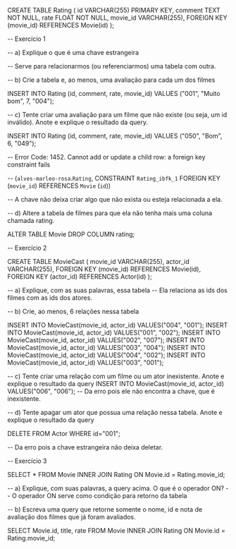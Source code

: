 CREATE TABLE
    Rating (
        id VARCHAR(255) PRIMARY KEY,
        comment TEXT NOT NULL,
        rate FLOAT NOT NULL,
        movie_id VARCHAR(255),
        FOREIGN KEY (movie_id) REFERENCES Movie(id)
    );

-- Exercício 1

-- a) Explique o que é uma chave estrangeira

-- Serve para relacionarmos (ou referenciarmos) uma tabela com outra.

-- b) Crie a tabela e, ao menos, uma avaliação para cada um dos filmes

INSERT INTO
    Rating (id, comment, rate, movie_id)
VALUES ("001", "Muito bom", 7, "004");

-- c) Tente criar uma avaliação para um filme que não existe (ou seja, um id inválido). Anote e explique o resultado da query.

INSERT INTO
    Rating (id, comment, rate, movie_id)
VALUES ("050", "Bom", 6, "049");

-- Error Code: 1452. Cannot add or update a child row: a foreign key constraint fails

-- (`alves-marleo-rosa`.`Rating`, CONSTRAINT `Rating_ibfk_1` FOREIGN KEY (`movie_id`) REFERENCES `Movie` (`id`))

-- A chave não deixa criar algo que não exista ou esteja relacionada a ela.

-- d) Altere a tabela de filmes para que ela não tenha mais uma coluna chamada rating.

ALTER TABLE Movie DROP COLUMN rating;

-- Exercício 2

CREATE TABLE
    MovieCast (
        movie_id VARCHAR(255),
        actor_id VARCHAR(255),
        FOREIGN KEY (movie_id) REFERENCES Movie(id),
        FOREIGN KEY (actor_id) REFERENCES Actor(id)
    );
    
-- a) Explique, com as suas palavras, essa tabela
-- Ela relaciona as ids dos filmes com as ids dos atores.

-- b) Crie, ao menos, 6 relações nessa tabela 

INSERT INTO MovieCast(movie_id, actor_id)
VALUES("004", "001");
INSERT INTO MovieCast(movie_id, actor_id)
VALUES("001", "002");
INSERT INTO MovieCast(movie_id, actor_id)
VALUES("002", "007");
INSERT INTO MovieCast(movie_id, actor_id)
VALUES("003", "004");
INSERT INTO MovieCast(movie_id, actor_id)
VALUES("004", "002");
INSERT INTO MovieCast(movie_id, actor_id)
VALUES("003", "001");

-- c) Tente criar uma relação com um filme ou um ator inexistente. Anote e explique o resultado da query
INSERT INTO MovieCast(movie_id, actor_id)
VALUES("006", "006");
-- Da erro pois ele não encontra a chave, que é inexistente.

-- d) Tente apagar um ator que possua uma relação nessa tabela. Anote e explique o resultado da query

DELETE FROM Actor WHERE id="001";

-- Da erro pois a chave estrangeira não deixa deletar.

-- Exercício 3

SELECT * FROM Movie 
INNER JOIN Rating ON Movie.id = Rating.movie_id;

-- a) Explique, com suas palavras, a query acima. O que é o operador ON?
-- O operador ON serve como condição para retorno da tabela

-- b) Escreva uma query que retorne somente o nome, id e nota de avaliação dos filmes que já foram avaliados.

SELECT Movie.id, title, rate FROM Movie
INNER JOIN Rating
ON Movie.id = Rating.movie_id;